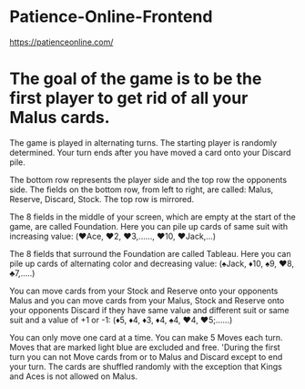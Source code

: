 # Patience-Online-Frontend
https://patienceonline.com/

# The goal of the game is to be the first player to get rid of all your Malus cards.

The game is played in alternating turns. The starting player is randomly determined.
Your turn ends after you have moved a card onto your Discard pile.

The bottom row represents the player side and the top row the opponents side.
The fields on the bottom row, from left to right, are called: Malus, Reserve, Discard, Stock.
The top row is mirrored.

The 8 fields in the middle of your screen, which are empty at the start of the game, are called Foundation.
Here you can pile up cards of same suit with increasing value: (♥️Ace, ♥️2, ♥️3,......, ♥️10, ♥️Jack,...)

The 8 fields that surround the Foundation are called Tableau.
Here you can pile up cards of alternating color and decreasing value: (♠️Jack, ♦️10, ♠️9, ♥️8, ♣️7,.....)

You can move cards from your Stock and Reserve onto your opponents Malus and 
you can move cards from your Malus, Stock and Reserve onto your opponents Discard 
if they have same value and different suit or same suit and a value of +1 or -1: (♦️5, ♦️4, ♦️3, ♦️4, ♠️4, ♥️4, ♥️5;......)

You can only move one card at a time.
You can make 5 Moves each turn.
Moves that are marked light blue are excluded and free.
'During the first turn you can not Move cards from or to Malus and Discard except to end your turn.
The cards are shuffled randomly with the exception that Kings and Aces is not allowed on Malus.
